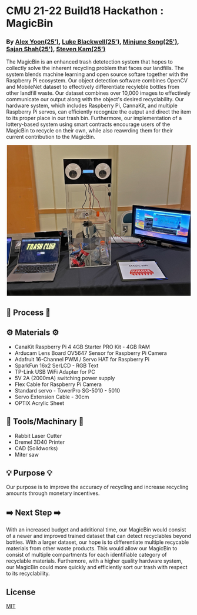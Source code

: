 # CMU 21-22 Build18 Hackathon : MagicBin
### By [Alex Yoon(25')](https://github.com/alexyoon26), [Luke Blackwell(25')](https://github.com/Xeno852), [Minjune Song(25')](https://github.com/pythonlearner1025/magicbin), [Sajan Shah(25')](https://github.com/sajshah6), [Steven Kam(25')](https://github.com/SKam23)

The MagicBin is an enhanced trash detetection system that hopes to collectly solve the inherent recycling problem that faces our landfills. The system blends machine learning and open source softare together with the Raspberry Pi ecosystem. Our object detection software combines OpenCV and MobileNet dataset to effectively differentiate recyleble bottles from other landfill waste. Our dataset combines over 10,000 images to effectively communicate our output along with the object's desired recyclability. Our hardware system, which includes Raspberry Pi, CannaKit, and multiple Raspberry Pi servos, can efficiently recognize the output and direct the item to its proper place in our trash bin. Furthermore, our implementation of a lottery-based system using smart contracts encourage users of the MagicBin to recycle on their own, while also reawrding them for their current contribution to the MagicBin.

<p align="center">
  <img src="/assets/MagicBin.jpg" width="500" height="410">
<!--   <img src="/assets/MagicBin.jpg" width="500" height="410"> -->
</p>

##  📃 Process 📃
  

## ⚙️ Materials ⚙️
- CanaKit Raspberry Pi 4 4GB Starter PRO Kit - 4GB RAM
- Arducam Lens Board OV5647 Sensor for Raspberry Pi Camera
- Adafruit 16-Channel PWM / Servo HAT for Raspberry Pi
- SparkFun 16x2 SerLCD - RGB Text
- TP-Link USB WiFi Adapter for PC
- 5V 2A (2000mA) switching power supply 
- Flex Cable for Raspberry Pi Camera
- Standard servo - TowerPro SG-5010 - 5010
- Servo Extension Cable - 30cm
- OPTIX Acrylic Sheet

## 🔨 Tools/Machinary 🔨
- Rabbit Laser Cutter
- Dremel 3D40 Printer
- CAD (Soildworks)
- Miter saw

## 💡 Purpose 💡
Our purpose is to improve the accuracy of recycling and increase recycling amounts through monetary incentives.

## ➡️ Next Step ➡️
With an increased budget and additional time, our MagicBin would consist of a newer and improved trained dataset that can detect recyclables beyond bottles. With a larger dataset, our hope is to differentiate multiple recycable materials from other waste products. This would allow our MagicBin to consist of multiple compartments for each identifiable category of recyclable materials. Furthemore, with a higher quality hardware system, our MagicBin could more quickly and efficiently sort our trash with respect to its recyclability.

## License
[MIT](https://choosealicense.com/licenses/mit/)

